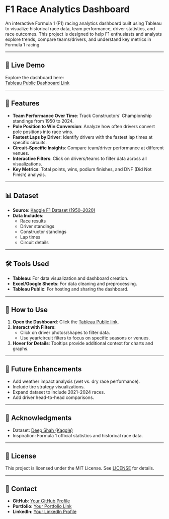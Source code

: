 # F1 Race Analytics Dashboard

An interactive Formula 1 (F1) racing analytics dashboard built using Tableau to visualize historical race data, team performance, driver statistics, and race outcomes. This project is designed to help F1 enthusiasts and analysts explore trends, compare teams/drivers, and understand key metrics in Formula 1 racing.

---

## 🔗 **Live Demo**
Explore the dashboard here:  
[Tableau Public Dashboard Link](https://public.tableau.com/app/profile/piyush.patil4029/viz/Book1_17414700800120/Dashboard1?publish=yes)

---

## 🚀 **Features**
- **Team Performance Over Time**: Track Constructors' Championship standings from 1950 to 2024.
- **Pole Position to Win Conversion**: Analyze how often drivers convert pole positions into race wins.
- **Fastest Laps by Driver**: Identify drivers with the fastest lap times at specific circuits.
- **Circuit-Specific Insights**: Compare team/driver performance at different venues.
- **Interactive Filters**: Click on drivers/teams to filter data across all visualizations.
- **Key Metrics**: Total points, wins, podium finishes, and DNF (Did Not Finish) analysis.

---

## 📊 **Dataset**
- **Source**: [Kaggle F1 Dataset (1950–2020)](https://www.kaggle.com/datasets/deepshah16/formula-1-19502020)
- **Data Includes**:
  - Race results
  - Driver standings
  - Constructor standings
  - Lap times
  - Circuit details

---

## 🛠️ **Tools Used**
- **Tableau**: For data visualization and dashboard creation.
- **Excel/Google Sheets**: For data cleaning and preprocessing.
- **Tableau Public**: For hosting and sharing the dashboard.

---

## 🎯 **How to Use**
1. **Open the Dashboard**: Click the [Tableau Public link](https://public.tableau.com/app/profile/piyush.patil4029/viz/Book1_17414700800120/Dashboard1?publish=yes).
2. **Interact with Filters**:
   - Click on driver photos/shapes to filter data.
   - Use year/circuit filters to focus on specific seasons or venues.
3. **Hover for Details**: Tooltips provide additional context for charts and graphs.

---

## 🔮 **Future Enhancements**
- Add weather impact analysis (wet vs. dry race performance).
- Include tire strategy visualizations.
- Expand dataset to include 2021–2024 races.
- Add driver head-to-head comparisons.

---

## 🙌 **Acknowledgments**
- Dataset: [Deep Shah (Kaggle)](https://www.kaggle.com/deepshah16)
- Inspiration: Formula 1 official statistics and historical race data.

---

## 📜 **License**
This project is licensed under the MIT License. See [LICENSE](LICENSE) for details.

---

## 📧 **Contact**
- **GitHub**: [Your GitHub Profile](https://github.com/Piyush251098)
- **Portfolio**: [Your Portfolio Link](https://piyush251098.github.io/Piyush-portfolio.github.io/index.html)
- **LinkedIn**: [Your LinkedIn Profile](https://www.linkedin.com/in/piyush-patil-4652a81a2/)
